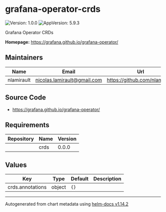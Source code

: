 # grafana-operator-crds

![Version: 1.0.0](https://img.shields.io/badge/Version-1.0.0-informational?style=flat-square) ![AppVersion: 5.9.3](https://img.shields.io/badge/AppVersion-5.9.3-informational?style=flat-square)

Grafana Operator CRDs

**Homepage:** <https://grafana.github.io/grafana-operator/>

## Maintainers

| Name | Email | Url |
| ---- | ------ | --- |
| nlamirault | <nicolas.lamirault@gmail.com> | <https://github.com/nlamirault> |

## Source Code

* <https://grafana.github.io/grafana-operator/>

## Requirements

| Repository | Name | Version |
|------------|------|---------|
|  | crds | 0.0.0 |

## Values

| Key | Type | Default | Description |
|-----|------|---------|-------------|
| crds.annotations | object | `{}` |  |

----------------------------------------------
Autogenerated from chart metadata using [helm-docs v1.14.2](https://github.com/norwoodj/helm-docs/releases/v1.14.2)
